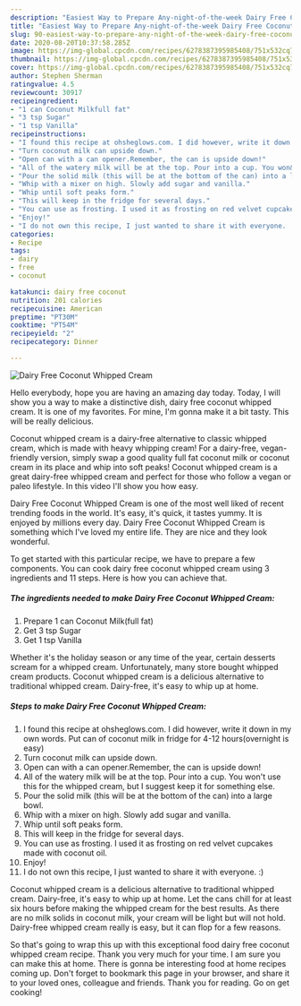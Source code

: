 ```yaml
---
description: "Easiest Way to Prepare Any-night-of-the-week Dairy Free Coconut Whipped Cream"
title: "Easiest Way to Prepare Any-night-of-the-week Dairy Free Coconut Whipped Cream"
slug: 90-easiest-way-to-prepare-any-night-of-the-week-dairy-free-coconut-whipped-cream
date: 2020-08-20T10:37:58.285Z
image: https://img-global.cpcdn.com/recipes/6278387395985408/751x532cq70/dairy-free-coconut-whipped-cream-recipe-main-photo.jpg
thumbnail: https://img-global.cpcdn.com/recipes/6278387395985408/751x532cq70/dairy-free-coconut-whipped-cream-recipe-main-photo.jpg
cover: https://img-global.cpcdn.com/recipes/6278387395985408/751x532cq70/dairy-free-coconut-whipped-cream-recipe-main-photo.jpg
author: Stephen Sherman
ratingvalue: 4.5
reviewcount: 30917
recipeingredient:
- "1 can Coconut Milkfull fat"
- "3 tsp Sugar"
- "1 tsp Vanilla"
recipeinstructions:
- "I found this recipe at ohsheglows.com. I did however, write it down in my own words.      Put can of coconut milk in fridge for 4-12 hours(overnight is easy)"
- "Turn coconut milk can upside down."
- "Open can with a can opener.Remember, the can is upside down!"
- "All of the watery milk will be at the top. Pour into a cup. You won&#39;t use this for the whipped cream, but I suggest keep it for something else."
- "Pour the solid milk (this will be at the bottom of the can) into a large bowl."
- "Whip with a mixer on high. Slowly add sugar and vanilla."
- "Whip until soft peaks form."
- "This will keep in the fridge for several days."
- "You can use as frosting. I used it as frosting on red velvet cupcakes made with coconut oil."
- "Enjoy!"
- "I do not own this recipe, I just wanted to share it with everyone. :)"
categories:
- Recipe
tags:
- dairy
- free
- coconut

katakunci: dairy free coconut 
nutrition: 201 calories
recipecuisine: American
preptime: "PT30M"
cooktime: "PT54M"
recipeyield: "2"
recipecategory: Dinner

---
```



![Dairy Free Coconut Whipped Cream](https://img-global.cpcdn.com/recipes/6278387395985408/751x532cq70/dairy-free-coconut-whipped-cream-recipe-main-photo.jpg)

Hello everybody, hope you are having an amazing day today. Today, I will show you a way to make a distinctive dish, dairy free coconut whipped cream. It is one of my favorites. For mine, I'm gonna make it a bit tasty. This will be really delicious.

Coconut whipped cream is a dairy-free alternative to classic whipped cream, which is made with heavy whipping cream! For a dairy-free, vegan-friendly version, simply swap a good quality full fat coconut milk or coconut cream in its place and whip into soft peaks! Coconut whipped cream is a great dairy-free whipped cream and perfect for those who follow a vegan or paleo lifestyle. In this video I&#39;ll show you how easy.

Dairy Free Coconut Whipped Cream is one of the most well liked of recent trending foods in the world. It's easy, it's quick, it tastes yummy. It is enjoyed by millions every day. Dairy Free Coconut Whipped Cream is something which I've loved my entire life. They are nice and they look wonderful.


To get started with this particular recipe, we have to prepare a few components. You can cook dairy free coconut whipped cream using 3 ingredients and 11 steps. Here is how you can achieve that.

<!--inarticleads1-->

##### The ingredients needed to make Dairy Free Coconut Whipped Cream:

1. Prepare 1 can Coconut Milk(full fat)
1. Get 3 tsp Sugar
1. Get 1 tsp Vanilla


Whether it&#39;s the holiday season or any time of the year, certain desserts scream for a whipped cream. Unfortunately, many store bought whipped cream products. Coconut whipped cream is a delicious alternative to traditional whipped cream. Dairy-free, it&#39;s easy to whip up at home. 

<!--inarticleads2-->

##### Steps to make Dairy Free Coconut Whipped Cream:

1. I found this recipe at ohsheglows.com. I did however, write it down in my own words.      Put can of coconut milk in fridge for 4-12 hours(overnight is easy)
1. Turn coconut milk can upside down.
1. Open can with a can opener.Remember, the can is upside down!
1. All of the watery milk will be at the top. Pour into a cup. You won&#39;t use this for the whipped cream, but I suggest keep it for something else.
1. Pour the solid milk (this will be at the bottom of the can) into a large bowl.
1. Whip with a mixer on high. Slowly add sugar and vanilla.
1. Whip until soft peaks form.
1. This will keep in the fridge for several days.
1. You can use as frosting. I used it as frosting on red velvet cupcakes made with coconut oil.
1. Enjoy!
1. I do not own this recipe, I just wanted to share it with everyone. :)


Coconut whipped cream is a delicious alternative to traditional whipped cream. Dairy-free, it&#39;s easy to whip up at home. Let the cans chill for at least six hours before making the whipped cream for the best results. As there are no milk solids in coconut milk, your cream will be light but will not hold. Dairy-free whipped cream really is easy, but it can flop for a few reasons. 

So that's going to wrap this up with this exceptional food dairy free coconut whipped cream recipe. Thank you very much for your time. I am sure you can make this at home. There is gonna be interesting food at home recipes coming up. Don't forget to bookmark this page in your browser, and share it to your loved ones, colleague and friends. Thank you for reading. Go on get cooking!

